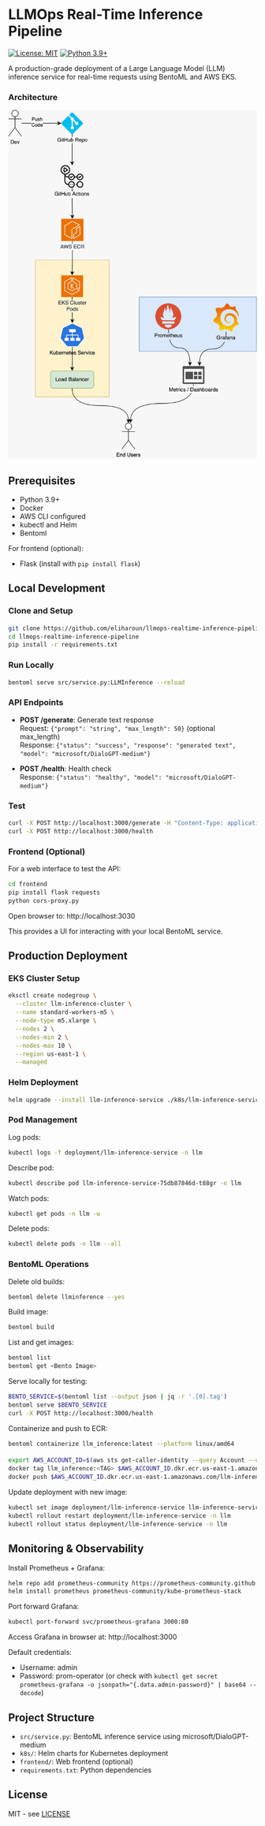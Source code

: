 # LLMOps Real-Time Inference Pipeline

[![License: MIT](https://img.shields.io/badge/License-MIT-yellow.svg)](https://opensource.org/licenses/MIT)
[![Python 3.9+](https://img.shields.io/badge/python-3.9+-blue.svg)](https://www.python.org/downloads/)

A production-grade deployment of a Large Language Model (LLM) inference service for real-time requests using BentoML and AWS EKS.

### Architecture

![Architecture](arch.jpeg)

## Prerequisites

- Python 3.9+
- Docker
- AWS CLI configured
- kubectl and Helm
- Bentoml

For frontend (optional):
- Flask (install with `pip install flask`)

## Local Development

### Clone and Setup
```bash
git clone https://github.com/eliharoun/llmops-realtime-inference-pipeline.git
cd llmops-realtime-inference-pipeline
pip install -r requirements.txt
```

### Run Locally
```bash
bentoml serve src/service.py:LLMInference --reload
```

### API Endpoints
- **POST /generate**: Generate text response  
  Request: `{"prompt": "string", "max_length": 50}` (optional max_length)  
  Response: `{"status": "success", "response": "generated text", "model": "microsoft/DialoGPT-medium"}`

- **POST /health**: Health check  
  Response: `{"status": "healthy", "model": "microsoft/DialoGPT-medium"}`

### Test
```bash
curl -X POST http://localhost:3000/generate -H "Content-Type: application/json" -d '{"prompt": "Hello, how are you?"}'
curl -X POST http://localhost:3000/health
```

### Frontend (Optional)
For a web interface to test the API:
```bash
cd frontend
pip install flask requests
python cors-proxy.py
```

Open browser to: http://localhost:3030

This provides a UI for interacting with your local BentoML service.

## Production Deployment

### EKS Cluster Setup
```bash
eksctl create nodegroup \
  --cluster llm-inference-cluster \
  --name standard-workers-m5 \
  --node-type m5.xlarge \
  --nodes 2 \
  --nodes-min 2 \
  --nodes-max 10 \
  --region us-east-1 \
  --managed
```

### Helm Deployment
```bash
helm upgrade --install llm-inference-service ./k8s/llm-inference-service
```

### Pod Management

Log pods:
```bash
kubectl logs -f deployment/llm-inference-service -n llm
```

Describe pod:
```bash
kubectl describe pod llm-inference-service-75db87846d-t88gr -n llm
```

Watch pods:
```bash
kubectl get pods -n llm -w
```

Delete pods:
```bash
kubectl delete pods -n llm --all
```

### BentoML Operations

Delete old builds:
```bash
bentoml delete llminference --yes
```

Build image:
```bash
bentoml build
```

List and get images:
```bash
bentoml list
bentoml get <Bento Image>
```

Serve locally for testing:
```bash
BENTO_SERVICE=$(bentoml list --output json | jq -r '.[0].tag')
bentoml serve $BENTO_SERVICE
curl -X POST http://localhost:3000/health
```

Containerize and push to ECR:
```bash
bentoml containerize llm_inference:latest --platform linux/amd64

export AWS_ACCOUNT_ID=$(aws sts get-caller-identity --query Account --output text)
docker tag llm_inference:<TAG> $AWS_ACCOUNT_ID.dkr.ecr.us-east-1.amazonaws.com/llm-inference:latest
docker push $AWS_ACCOUNT_ID.dkr.ecr.us-east-1.amazonaws.com/llm-inference:latest
```

Update deployment with new image:
```bash
kubectl set image deployment/llm-inference-service llm-inference-service=546338373444.dkr.ecr.us-east-1.amazonaws.com/llm-inference:$NEW_TAG -n llm
kubectl rollout restart deployment/llm-inference-service -n llm
kubectl rollout status deployment/llm-inference-service -n llm
```

## Monitoring & Observability

Install Prometheus + Grafana:
```bash
helm repo add prometheus-community https://prometheus-community.github.io/helm-charts
helm install prometheus prometheus-community/kube-prometheus-stack
```

Port forward Grafana:
```bash
kubectl port-forward svc/prometheus-grafana 3000:80
```

Access Grafana in browser at: http://localhost:3000

Default credentials:
- Username: admin
- Password: prom-operator (or check with `kubectl get secret prometheus-grafana -o jsonpath="{.data.admin-password}" | base64 --decode`)

## Project Structure

- `src/service.py`: BentoML inference service using microsoft/DialoGPT-medium
- `k8s/`: Helm charts for Kubernetes deployment
- `frontend/`: Web frontend (optional)
- `requirements.txt`: Python dependencies

## License

MIT - see [LICENSE](LICENSE)
